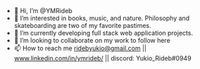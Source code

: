 - 👋 Hi, I’m @YMRideb
- 👀 I’m interested in books, music, and nature. Philosophy and skateboarding are two of my favorite pastimes.
- 🌱 I’m currently developing full stack web application projects.
- 💞️ I’m looking to collaborate on my work to follow here
- 📫 How to reach me ridebyukio@gmail.com || www.linkedin.com/in/ymrideb/ || discord: Yukio_Rideb#0949

<!---
YMRideb/YMRideb is a ✨ special ✨ repository because its `README.md` (this file) appears on your GitHub profile.
You can click the Preview link to take a look at your changes.
--->
